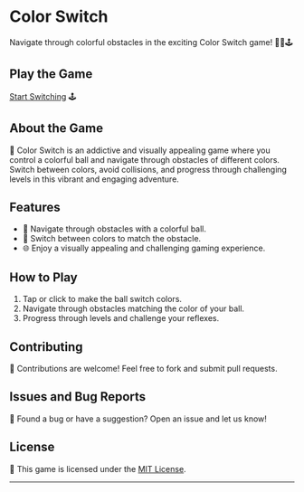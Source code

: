 # Color Switch

Navigate through colorful obstacles in the exciting Color Switch game! 🌈🔄🕹️

## Play the Game

[Start Switching](https://aryan0-1maurya.github.io/color-switch/) 🕹️

## About the Game

📜 Color Switch is an addictive and visually appealing game where you control a colorful ball and navigate through obstacles of different colors. Switch between colors, avoid collisions, and progress through challenging levels in this vibrant and engaging adventure.

## Features

- 🌈 Navigate through obstacles with a colorful ball.
- 🔄 Switch between colors to match the obstacle.
- 🌐 Enjoy a visually appealing and challenging gaming experience.

## How to Play

1. Tap or click to make the ball switch colors.
2. Navigate through obstacles matching the color of your ball.
3. Progress through levels and challenge your reflexes.

## Contributing

🤝 Contributions are welcome! Feel free to fork and submit pull requests.

## Issues and Bug Reports

🐛 Found a bug or have a suggestion? Open an issue and let us know!

## License

📄 This game is licensed under the [MIT License](LICENSE).

---
